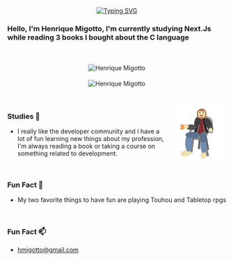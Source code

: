 <div align="center" >
  
[![Typing SVG](https://readme-typing-svg.herokuapp.com?font=Times+New+Roman&size=60&pause=1000&color=629DE1&background=55678A00&width=435&height=90&lines=Migotto's+Github)](https://git.io/typing-svg)
 
 </div>

### Hello, I'm Henrique Migotto, I'm currently studying Next.Js while reading 3 books I bought about the C language

<br>
<br>

<div align="center" >
<img align="center" src="https://github-readme-stats.vercel.app/api/top-langs?username=Hmigotto&langs_count=20&show_icons=true&locale=en&layout=compact" alt="Henrique Migotto" />
 </div>
 
 <br>
 
 <div align="center">
  <img align="center" src="https://github-readme-stats.vercel.app/api?username=Hmigotto&show_icons=true&locale=en" alt="Henrique Migotto" />
 </div>
 
<br>
<br>

<img align='right' height='140' style="margin-left:20px" src='assets/Eugotto.gif' alt='Lesgo'>

### Studies 📖
- I really like the developer community and I have a lot of fun learning new things about my profession, I'm always reading a book or taking a course on something related to development.

<br>

### Fun Fact 🎲
- My two favorite things to have fun are playing Touhou and Tabletop rpgs

<br>

### Fun Fact 📫
- hmigotto@gmail.com
